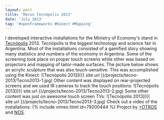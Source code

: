 ```yaml
---
layout: post
title: 'Mecon Tecnópolis 2013'
date: 'July 2013'
tag: '#openFrameworks #Kinect #Mapping'
---
```

I developed interactive installations for the Ministry of Economy's stand in [Tecnópolis](http://www.tecnopolis.gob.ar) 2013. Tecnópolis is the biggest technology and science fair in Argentina. Most of the installations consisted of a gamified story showing many statistics and numbers of the economy in Argentina. Some of the screening took place on proper touch screens while other was based on projectors and mapping of tailor-made surfaces. The picture below shows an acrylic sculpture that was also touch-sensitive. This was accomplished using the Kinect:
![Tecnópolis 2013]({{ site.url }}/projects/tecno-2013/Tecno2013-1.jpg)
Other content was displayed on rear-projected screens and we used IR cameras to track the touch positions:
![Tecnópolis 2013]({{ site.url }}/projects/tecno-2013/Tecno2013-2.jpg)
Some other content was just on awesome touch screen TVs:
![Tecnópolis 2013]({{ site.url }}/projects/tecno-2013/Tecno2013-3.jpg)
Check out a video of the installations: 
{% include vimeo.html id=79200444 %}
Project by [+OTROS](http://masotros.com/) and [NOS](http://nos.com.ar/).

